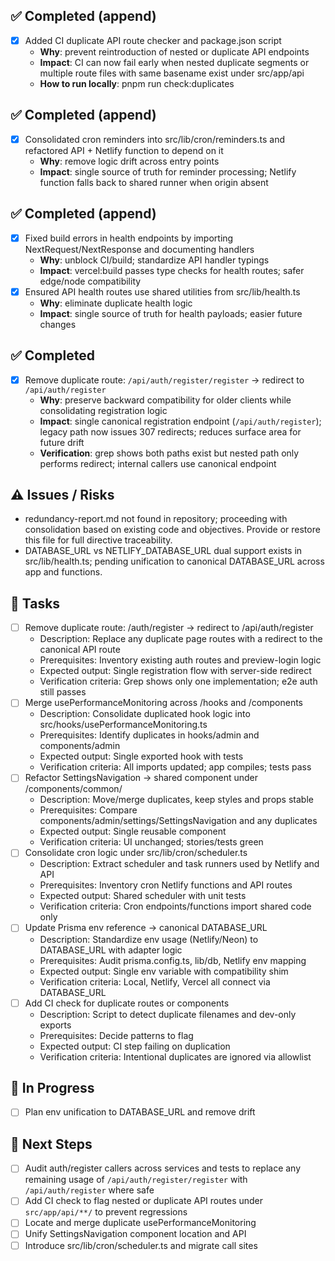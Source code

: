 ## ✅ Completed (append)
- [x] Added CI duplicate API route checker and package.json script
  - **Why**: prevent reintroduction of nested or duplicate API endpoints
  - **Impact**: CI can now fail early when nested duplicate segments or multiple route files with same basename exist under src/app/api
  - **How to run locally**: pnpm run check:duplicates


## ✅ Completed (append)
- [x] Consolidated cron reminders into src/lib/cron/reminders.ts and refactored API + Netlify function to depend on it
  - **Why**: remove logic drift across entry points
  - **Impact**: single source of truth for reminder processing; Netlify function falls back to shared runner when origin absent

## ✅ Completed (append)
- [x] Fixed build errors in health endpoints by importing NextRequest/NextResponse and documenting handlers
  - **Why**: unblock CI/build; standardize API handler typings
  - **Impact**: vercel:build passes type checks for health routes; safer edge/node compatibility
- [x] Ensured API health routes use shared utilities from src/lib/health.ts
  - **Why**: eliminate duplicate health logic
  - **Impact**: single source of truth for health payloads; easier future changes

## ✅ Completed
- [x] Remove duplicate route: `/api/auth/register/register` → redirect to `/api/auth/register`
  - **Why**: preserve backward compatibility for older clients while consolidating registration logic
  - **Impact**: single canonical registration endpoint (`/api/auth/register`); legacy path now issues 307 redirects; reduces surface area for future drift
  - **Verification**: grep shows both paths exist but nested path only performs redirect; internal callers use canonical endpoint

## ⚠️ Issues / Risks
- redundancy-report.md not found in repository; proceeding with consolidation based on existing code and objectives. Provide or restore this file for full directive traceability.
- DATABASE_URL vs NETLIFY_DATABASE_URL dual support exists in src/lib/health.ts; pending unification to canonical DATABASE_URL across app and functions.

## 🚧 Tasks
- [ ] Remove duplicate route: /auth/register → redirect to /api/auth/register
  - Description: Replace any duplicate page routes with a redirect to the canonical API route
  - Prerequisites: Inventory existing auth routes and preview-login logic
  - Expected output: Single registration flow with server-side redirect
  - Verification criteria: Grep shows only one implementation; e2e auth still passes
- [ ] Merge usePerformanceMonitoring across /hooks and /components
  - Description: Consolidate duplicated hook logic into src/hooks/usePerformanceMonitoring.ts
  - Prerequisites: Identify duplicates in hooks/admin and components/admin
  - Expected output: Single exported hook with tests
  - Verification criteria: All imports updated; app compiles; tests pass
- [ ] Refactor SettingsNavigation → shared component under /components/common/
  - Description: Move/merge duplicates, keep styles and props stable
  - Prerequisites: Compare components/admin/settings/SettingsNavigation and any duplicates
  - Expected output: Single reusable component
  - Verification criteria: UI unchanged; stories/tests green
- [ ] Consolidate cron logic under src/lib/cron/scheduler.ts
  - Description: Extract scheduler and task runners used by Netlify and API
  - Prerequisites: Inventory cron Netlify functions and API routes
  - Expected output: Shared scheduler with unit tests
  - Verification criteria: Cron endpoints/functions import shared code only
- [ ] Update Prisma env reference → canonical DATABASE_URL
  - Description: Standardize env usage (Netlify/Neon) to DATABASE_URL with adapter logic
  - Prerequisites: Audit prisma.config.ts, lib/db, Netlify env mapping
  - Expected output: Single env variable with compatibility shim
  - Verification criteria: Local, Netlify, Vercel all connect via DATABASE_URL
- [ ] Add CI check for duplicate routes or components
  - Description: Script to detect duplicate filenames and dev-only exports
  - Prerequisites: Decide patterns to flag
  - Expected output: CI step failing on duplication
  - Verification criteria: Intentional duplicates are ignored via allowlist

## 🚧 In Progress
- [ ] Plan env unification to DATABASE_URL and remove drift

## 🔧 Next Steps
- [ ] Audit auth/register callers across services and tests to replace any remaining usage of `/api/auth/register/register` with `/api/auth/register` where safe
- [ ] Add CI check to flag nested or duplicate API routes under `src/app/api/**/` to prevent regressions
- [ ] Locate and merge duplicate usePerformanceMonitoring
- [ ] Unify SettingsNavigation component location and API
- [ ] Introduce src/lib/cron/scheduler.ts and migrate call sites
